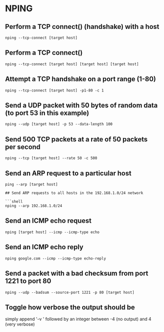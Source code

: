 # NPING

## Perform a TCP connect() (handshake) with a host

```shell
nping --tcp-connect [target host]
```

## Perform a TCP connect() 

```shell
nping --tcp-connect [target host] [target host] [target host] 
```

## Attempt a TCP handshake on a port range (1-80)

```shell
nping --tcp-connect [target host] -p1-80 -c 1
```

## Send a UDP packet with 50 bytes of random data (to port 53 in this example)

```shell
nping --udp [target host] -p 53 --data-length 100
```

## Send 500 TCP packets at a rate of 50 packets per second

```shell
nping --tcp [target host] --rate 50 -c 500
```

## Send an ARP request to a particular host

```shell
ping --arp [target host] 

## Send ARP requests to all hosts in the 192.168.1.0/24 network

```shell
nping --arp 192.168.1.0/24 
```

## Send an ICMP echo request

```shell
nping [target host] --icmp --icmp-type echo 
```

## Send an ICMP echo reply

```shell
nping google.com --icmp --icmp-type echo-reply
```

## Send a packet with a bad checksum from port 1221 to port 80

```shell
nping --udp --badsum --source-port 1221 -p 80 [target host]
```

## Toggle how verbose the output should be

simply append '-v ' followed by an integer between -4 (no output) and 4 (very verbose)
